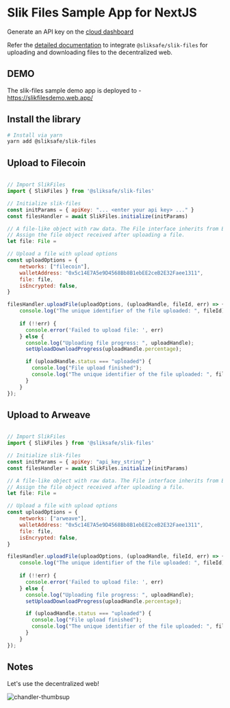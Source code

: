 # Slik Files Sample App for NextJS

Generate an API key on the [cloud dashboard](https://console.developers.sliksafe.com)

Refer the [detailed documentation](https://developers.sliksafe.com/docs/package/decentralized-storage) to integrate `@sliksafe/slik-files` for uploading and downloading files to the decentralized web.


## DEMO

The slik-files sample demo app is deployed to - https://slikfilesdemo.web.app/


## Install the library

```bash
# Install via yarn
yarn add @sliksafe/slik-files
```

## Upload to Filecoin

```javascript

// Import SlikFiles
import { SlikFiles } from '@sliksafe/slik-files'

// Initialize slik-files
const initParams = { apiKey: "... <enter your api key> ..." }
const filesHandler = await SlikFiles.initialize(initParams)

// A file-like object with raw data. The File interface inherits from Blob.
// Assign the file object received after uploading a file.
let file: File = 

// Upload a file with upload options
const uploadOptions = { 
    networks: ["filecoin"],
    walletAddress: "0x5c14E7A5e9D4568Bb8B1ebEE2ceB2E32Faee1311",
    file: file,
    isEncrypted: false,
}

filesHandler.uploadFile(uploadOptions, (uploadHandle, fileId, err) => {
    console.log("The unique identifier of the file uploaded: ", fileId);
    
    if (!!err) {
      console.error('Failed to upload file: ', err)
    } else {
      console.log("Uploading file progress: ", uploadHandle);
      setUploadDownloadProgress(uploadHandle.percentage);

      if (uploadHandle.status === "uploaded") {
        console.log("File upload finished");
        console.log("The unique identifier of the file uploaded: ", fileId);
      }
    }
});

```


## Upload to Arweave

```javascript

// Import SlikFiles
import { SlikFiles } from '@sliksafe/slik-files'

// Initialize slik-files
const initParams = { apiKey: "api_key_string" }
const filesHandler = await SlikFiles.initialize(initParams)

// A file-like object with raw data. The File interface inherits from Blob.
// Assign the file object received after uploading a file.
let file: File = 

// Upload a file with upload options
const uploadOptions = { 
    networks: ["arweave"],
    walletAddress: "0x5c14E7A5e9D4568Bb8B1ebEE2ceB2E32Faee1311",
    file: file,
    isEncrypted: false,
}

filesHandler.uploadFile(uploadOptions, (uploadHandle, fileId, err) => {
    console.log("The unique identifier of the file uploaded: ", fileId);
    
    if (!!err) {
      console.error('Failed to upload file: ', err)
    } else {
      console.log("Uploading file progress: ", uploadHandle);
      setUploadDownloadProgress(uploadHandle.percentage);

      if (uploadHandle.status === "uploaded") {
        console.log("File upload finished");
        console.log("The unique identifier of the file uploaded: ", fileId);
      }
    }
});


```



## Notes

Let's use the decentralized web! 

![chandler-thumbsup](https://user-images.githubusercontent.com/2617936/164838147-c323a88b-82c9-42fc-9964-2cbe060e7488.gif)


